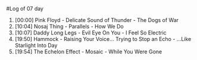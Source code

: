 #Log of 07 day

1. [00:00] Pink Floyd - Delicate Sound of Thunder - The Dogs of War
1. [10:04] Nosaj Thing - Parallels - How We Do
1. [10:07] Daddy Long Legs - Evil Eye On You - I Feel So Electric
1. [19:50] Hammock - Raising Your Voice... Trying to Stop an Echo - ...Like Starlight Into Day
1. [19:54] The Echelon Effect - Mosaic - While You Were Gone
